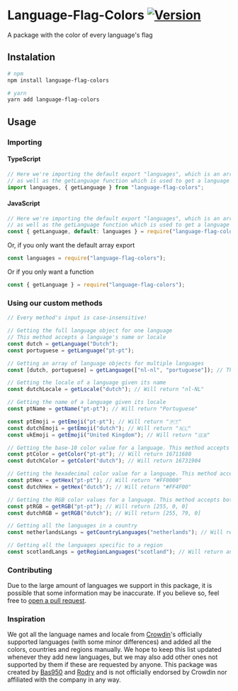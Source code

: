 # Language-Flag-Colors [![Version](https://img.shields.io/npm/v/language-flag-colors.svg?maxAge=3600)](https://www.npmjs.com/package/language-flag-colors)

A package with the color of every language's flag

## Instalation

```bash
# npm
npm install language-flag-colors

# yarn
yarn add language-flag-colors
```

## Usage

### Importing

#### TypeScript

```ts
// Here we're importing the default export "languages", which is an array with all the language objects
// as well as the getLanguage function which is used to get a language object or an array of language objects
import languages, { getLanguage } from "language-flag-colors";
```

#### JavaScript

```js
// Here we're importing the default export "languages", which is an array with all the language objects
// as well as the getLanguage function which is used to get a language object or an array of language objects
const { getLanguage, default: languages } = require("language-flag-colors");
```

Or, if you only want the default array export

```js
const languages = require("language-flag-colors");
```

Or if you only want a function

```js
const { getLanguage } = require("language-flag-colors");
```

### Using our custom methods

```js
// Every method's input is case-insensitive!

// Getting the full language object for one language
// This method accepts a language's name or locale
const dutch = getLanguage("Dutch");
const portuguese = getLanguage("pt-pt");

// Getting an array of language objects for multiple languages
const [dutch, portuguese] = getLanguage(["nl-nl", "portuguese"]); // This will return an array with the language objects corresponding to Dutch and Portuguese

// Getting the locale of a language given its name
const dutchLocale = getLocale("dutch"); // Will return "nl-NL"

// Getting the name of a language given its locale
const ptName = getName("pt-pt"); // Will return "Portuguese"

const ptEmoji = getEmoji("pt-pt"); // Will return "🇵🇹"
const dutchEmoji = getEmoji("dutch"); // Will return "🇳🇱"
const ukEmoji = getEmoji("United Kingdom"); // Will return "🇬🇧"

// Getting the base-10 color value for a language. This method accepts both locales and names
const ptColor = getColor("pt-pt"); // Will return 16711680
const dutchColor = getColor("dutch"); // Will return 16731904

// Getting the hexadecimal color value for a language. This method accepts both locales and names
const ptHex = getHex("pt-pt"); // Will return "#FF0000"
const dutchHex = getHex("dutch"); // Will return "#FF4F00"

// Getting the RGB color values for a language. This method accepts both locales and names
const ptRGB = getRGB("pt-pt"); // Will return [255, 0, 0]
const dutchRGB = getRGB("dutch"); // Will return [255, 79, 0]

// Getting all the languages in a country
const netherlandsLangs = getCountryLanguages("netherlands"); // Will return an array with the language objects for Dutch, Frisian, Limburgish and Zeelandic

// Getting all the languages specific to a region
const scotlandLangs = getRegionLanguages("scotland"); // Will return an array with the language objects for Scots and Scottish Gaelic
```

### Contributing

Due to the large amount of languages we support in this package, it is possible that some information may be inaccurate. If you believe so, feel free to [open a pull request](https://github.com/Bas950/Language-Flag-Colors/compare).

### Inspiration

We got all the language names and locale from [Crowdin](https://crowdin.com)'s officially supported languages (with some minor differences) and added all the colors, countries and regions manually. We hope to keep this list updated whenever they add new languages, but we may also add other ones not supported by them if these are requested by anyone. This package was created by [Bas950](https://github.com/Bas950) and [Rodry](https://github.com/ImRodry) and is not officially endorsed by Crowdin nor affiliated with the company in any way.
